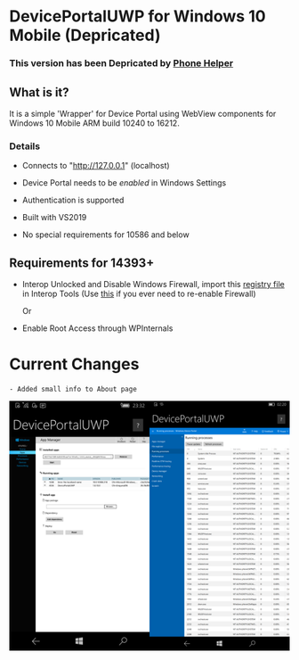 # DevicePortalUWP for Windows 10 Mobile (Depricated)

### This version has been Depricated by [Phone Helper](https://github.com/Empyreal96/Phone-Helper-UWP)


## What is it?

It is a simple 'Wrapper' for Device Portal using WebView components for Windows 10 Mobile ARM build 10240 to 16212.



### Details

- Connects to "http://127.0.0.1" (localhost)

- Device Portal needs to be *enabled* in Windows Settings

- Authentication is supported

- Built with VS2019

- No special requirements for 10586 and below

  

## Requirements for 14393+

- Interop Unlocked and Disable Windows Firewall, import this [registry file](https://github.com/Empyreal96/DevicePortalUWP/raw/main/assets/Disable_Firewall.reg) in Interop Tools (Use [this](https://github.com/Empyreal96/DevicePortalUWP/raw/main/assets/Enable_Firewall.reg) if you ever need to re-enable Firewall)

  Or
- Enable Root Access through WPInternals

# Current Changes

```
- Added small info to About page
```



<img src="DPApps.png" alt="Apps Window" width=50% height=50%/><img src="DPApps2.png" alt="Apps Window" width=50% height=50%/>
